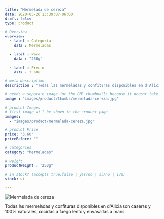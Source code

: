 ```yaml
---
title: "Mermelada de cereza"
date: 2020-05-26T13:39:07+06:00
draft: false
type: product

# Overview
overview:
  - label : Categoría
    data : Mermeladas

  - label : Peso
    data : "250g"

  - label : Precio
    data : 3.60€

# meta description
description : "Todas las mermeladas y confituras disponibles en d'Alicia son caseras y 100% naturales, cocidas a fuego lento y envasadas a mano."

# needs a separate image for the CMS thumbnails because it doesnt take arrays (slideshow images)
image : "images/product/thumbs/mermelada-cereza.jpg"

# product Images
# first image will be shown in the product page
images:
  - "images/product/mermelada-cereza.jpg"

# product Price
price: "3.60"
priceBefore: ""

# categories
category: "Mermeladas"

# weight
productWeight : "250g"

# in stock? (accepts true/false | yes/no | si/no | 1/0)
stock: si

---
```

![Mermelada de cereza](/images/product/mermelada-cereza.jpg "Mermelada de cereza")

Todas las mermeladas y confituras disponibles en d'Alicia son caseras y 100% naturales, cocidas a fuego lento y envasadas a mano.
